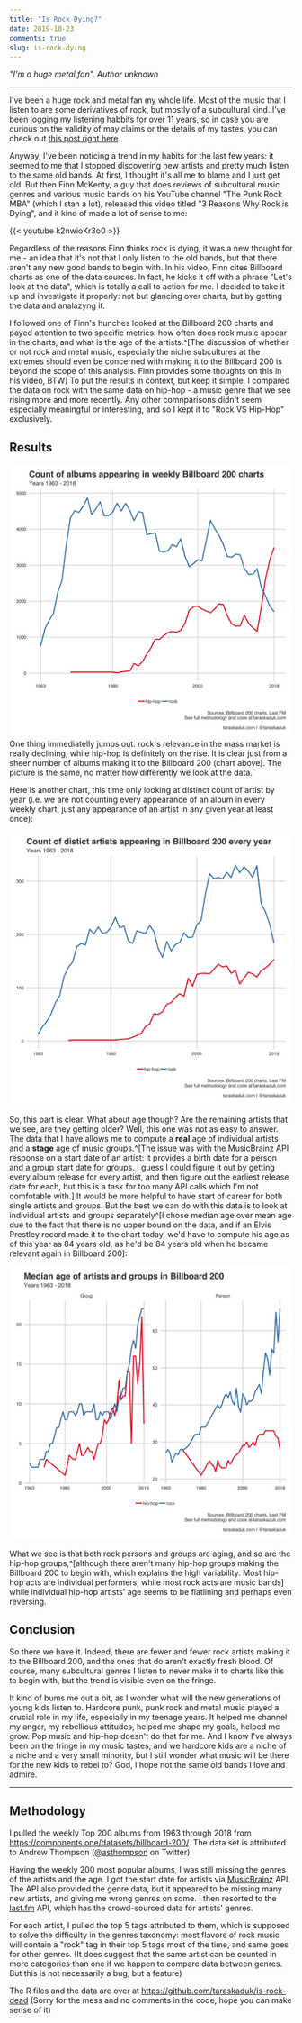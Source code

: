 ```yaml
---
title: "Is Rock Dying?"
date: 2019-10-23
comments: true
slug: is-rock-dying
---
```

*"I'm a huge metal fan". Author unknown*

---

I've been a huge rock and metal fan my whole life. Most of the music that I listen to are some derivatives of rock, but mostly of a subcultural kind. I've been logging my listening habbits for over 11 years, so in case you are curious on the validity of may claims or the details of my tastes, you can check out [this post right here](https://taraskaduk.com/2019/10/11/lastfm/).

Anyway, I've been noticing a trend in my habits for the last few years: it seemed to me that I stopped discovering new artists and pretty much listen to the same old bands. At first, I thought it's all me to blame and I just get old. But then Finn McKenty, a guy that does reviews of subcultural music genres and various music bands on his YouTube channel "The Punk Rock MBA" (which I stan a lot), released this video titled "3 Reasons Why Rock is Dying", and it kind of made a lot of sense to me:

{{< youtube k2nwioKr3o0 >}}

Regardless of the reasons Finn thinks rock is dying, it was a new thought for me - an idea that it's not that I only listen to the old bands, but that there aren't any new good bands to begin with.
In his video, Finn cites Billboard charts as one of the data sources. In fact, he kicks it off with a phrase "Let's look at the data", which is totally a call to action for me. I decided to take it up and investigate it properly: not but glancing over charts, but by getting the data and analazyng it.

I followed one of Finn's hunches looked at the Billboard 200 charts and payed attention to two specific metrics: how often does rock music appear in the charts, and what is the age of the artists.^[The discussion of whether or not rock and metal music, especially the niche subcultures at the extremes should even be concerned with making it to the Billboard 200 is beyond the scope of this analysis. Finn provides some thoughts on this in his video, BTW] To put the results in context, but keep it simple, I compared the data on rock with the same data on hip-hop - a music genre that we see rising more and more recently. Any other comnparisons didn't seem especially meaningful or interesting, and so I kept it to "Rock VS Hip-Hop" exclusively.

## Results

![](1.png)
One thing immediatelly jumps out: rock's relevance in the mass market is really declining, while hip-hop is definitely on the rise. It is clear just from a sheer number of albums making it to the Billboard 200 (chart above). The picture is the same, no matter how differently we look at the data. 

Here is another chart, this time only looking at distinct count of artist by year (i.e. we are not counting every appearance of an album in every weekly chart, just any appearance of an artist in any given year at least once):

![](2.png)

So, this part is clear. What about age though? Are the remaining artists that we see, are they getting older? Well, this one was not as easy to answer. The data that I have allows me to compute a __real__ age of individual artists and a __stage__ age of music groups.^[The issue was with the MusicBrainz API response on a start date of an artist: it provides a birth date for a person and a group start date for groups. I guess I could figure it out by getting every album release for every artist, and then figure out the earliest release date for each, but this is a task for too many API calls which I'm not comfotable with.] It would be more helpful to have start of career for both single artists and groups. But the best we can do with this data is to look at individual artists and groups separately^[I chose median age over mean age due to the fact that there is no upper bound on the data, and if an Elvis Prestley record made it to the chart today, we'd have to compute his age as of this year as 84 years old, as he'd be 84 years old when he became relevant again in Billboard 200]:

![](3.png)

What we see is that both rock persons and groups are aging, and so are the hip-hop groups,^[although there aren't many hip-hop groups making the Billboard 200 to begin with, which explains the high variability. Most hip-hop acts are individual performers, while most rock acts are music bands] while individual hip-hop artists' age seems to be flatlining and perhaps even reversing. 

## Conclusion
So there we have it. Indeed, there are fewer and fewer rock artists making it to the Billboard 200, and the ones that do aren't exactly fresh blood. Of course, many subcultural genres I listen to never make it to charts like this to begin with, but the trend is visible even on the fringe.

It kind of bums me out a bit, as I wonder what will the new generations of young kids listen to. Hardcore punk, punk rock and metal music played a crucial role in my life, especially in my teenage years. It helped me channel my anger, my rebellious attitudes, helped me shape my goals, helped me grow. Pop music and hip-hop doesn't do that for me. And I know I've always been on the fringe in my music tastes, and we hardcore kids are a niche of a niche and a very small minority, but I still wonder what music will be there for the new kids to rebel to? God, I hope not the same old bands I love and admire.

---

## Methodology

I pulled the weekly Top 200 albums from 1963 through 2018 from https://components.one/datasets/billboard-200/. The data set is attributed to Andrew Thompson ([@asthompson](https://twitter.com/asthompson) on Twitter). 

Having the weekly 200 most popular albums, I was still missing the genres of the artists and the age. I got the start date for artists via [MusicBrainz](https://musicbrainz.org/) API. The API also provided the genre data, but it appeared to be missing many new artists, and giving me wrong genres on some. I then resorted to the [last.fm](https://www.last.fm/) API, which has the crowd-sourced data for artists' genres.

For each artist, I pulled the top 5 tags attributed to them, which is supposed to solve the difficulty in the genres taxonomy: most flavors of rock music will contain a "rock" tag in their top 5 tags most of the time, and same goes for other genres. (It does suggest that the same artist can be counted in more categories than one if we happen to compare data between genres. But this is not necessarily a bug, but a feature)

The R files and the data are over at https://github.com/taraskaduk/is-rock-dead (Sorry for the mess and no comments in the code, hope you can make sense of it)
